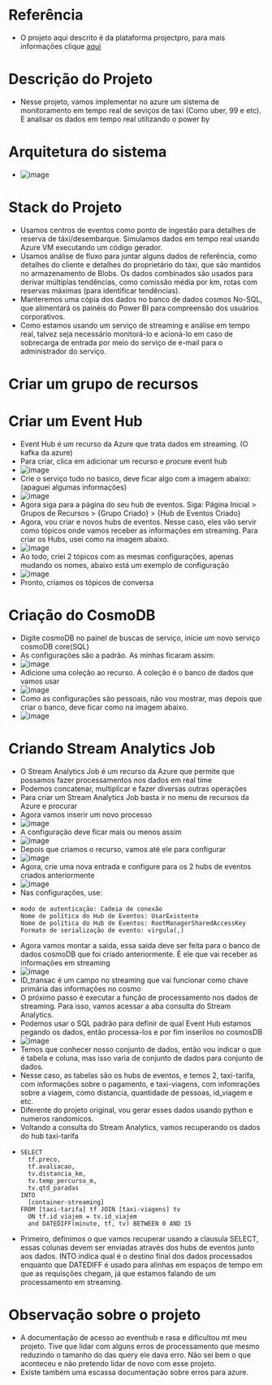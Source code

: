 # Referência
* O projeto aqui descrito é da plataforma projectpro, para mais informações clique [aqui](https://www.projectpro.io/project-use-case/azure-stream-analytics-cab-service-monitoring)
# Descrição do Projeto
* Nesse projeto, vamos implementar no azure um sistema de monitoramento em tempo real de seviços de taxi (Como uber, 99 e etc). E analisar os dados em tempo real utilizando o power by
# Arquitetura do sistema
* ![image](https://github.com/Antonio-Borges-Rufino/Azure-Stream-Analytics-for-Real-Time-Cab-Service-Monitoring/assets/86124443/398c594f-a7d3-4fdc-a647-ad2cc36a7433)
# Stack do Projeto 
* Usamos centros de eventos como ponto de ingestão para detalhes de reserva de táxi/desembarque. Simulamos dados em tempo real usando Azure VM executando um código gerador.
* Usamos análise de fluxo para juntar alguns dados de referência, como detalhes do cliente e detalhes do proprietário do táxi, que são mantidos no armazenamento de Blobs. Os dados combinados são usados ​​para derivar múltiplas tendências, como comissão média por km, rotas com reservas máximas (para identificar tendências).
* Manteremos uma cópia dos dados no banco de dados cosmos No-SQL, que alimentará os painéis do Power BI para compreensão dos usuários corporativos.
* Como estamos usando um serviço de streaming e análise em tempo real, talvez seja necessário monitorá-lo e acioná-lo em caso de sobrecarga de entrada por meio do serviço de e-mail para o administrador do serviço.
# Criar um grupo de recursos
# Criar um Event Hub
* Event Hub é um recurso da Azure que trata dados em streaming. (O kafka da azure)
* Para criar, clica em adicionar um recurso e procure event hub
* ![image](https://github.com/Antonio-Borges-Rufino/Azure-Stream-Analytics-for-Real-Time-Cab-Service-Monitoring/assets/86124443/4d04281e-72a9-45aa-b82e-33d4aebce9f7)
* Crie o serviço tudo no basico, deve ficar algo com a imagem abaixo: (apaguei algumas informações)
* ![image](https://github.com/Antonio-Borges-Rufino/Azure-Stream-Analytics-for-Real-Time-Cab-Service-Monitoring/assets/86124443/7ce31f96-ef6d-417a-a049-8d3685862834)
* Agora siga para a página do seu hub de eventos. Siga: Página Inicial > Grupos de Recursos > {Grupo Criado} > {Hub de Eventos Criado}
* Agora, vou criar e novos hubs de eventos. Nesse caso, eles vão servir como tópicos onde vamos receber as informações em streaming. Para criar os Hubs, usei como na imagem abaixo.
* ![image](https://github.com/Antonio-Borges-Rufino/Azure-Stream-Analytics-for-Real-Time-Cab-Service-Monitoring/assets/86124443/a43aefe2-ecb0-46e4-8afc-0045bc4b0d86)
* Ao todo, criei 2 tópicos com as mesmas configurações, apenas mudando os nomes, abaixo está um exemplo de configuração
* ![image](https://github.com/Antonio-Borges-Rufino/Azure-Stream-Analytics-for-Real-Time-Cab-Service-Monitoring/assets/86124443/653c454e-3fc2-484c-8526-5c17b0269922)
* Pronto, criamos os tópicos de conversa

# Criação do CosmoDB
* Digite cosmoDB no painel de buscas de serviço, inicie um novo serviço cosmoDB core(SQL)
* As configurações são a padrão. As minhas ficaram assim:
* ![image](https://github.com/Antonio-Borges-Rufino/Azure-Stream-Analytics-for-Real-Time-Cab-Service-Monitoring/assets/86124443/6b1c39ba-05cc-472e-babe-211d08f971e9)
* Adicione uma coleção ao recurso. A coleção é o banco de dados que vamos usar
* ![image](https://github.com/Antonio-Borges-Rufino/Azure-Stream-Analytics-for-Real-Time-Cab-Service-Monitoring/assets/86124443/6dde6c51-9c2e-42b8-a42c-a0a3b6371fa9)
* Como as configurações são pessoais, não vou mostrar, mas depois que criar o banco, deve ficar como na imagem abaixo.
* ![image](https://github.com/Antonio-Borges-Rufino/Azure-Stream-Analytics-for-Real-Time-Cab-Service-Monitoring/assets/86124443/2c2d08aa-7de6-4606-a0dd-9ccb05d2fa4d)

# Criando Stream Analytics Job
* O Stream Analytics Job é um recurso da Azure que permite que possamos fazer processamentos nos dados em real time
* Podemos concatenar, multiplicar e fazer diversas outras operações
* Para criar um Stream Analytics Job basta ir no menu de recursos da Azure e procurar
* Agora vamos inserir um novo processo
* ![image](https://github.com/Antonio-Borges-Rufino/Azure-Stream-Analytics-for-Real-Time-Cab-Service-Monitoring/assets/86124443/05243ffb-c97c-41c2-92cb-72caccb3b9ff)
* A configuração deve ficar mais ou menos assim
* ![image](https://github.com/Antonio-Borges-Rufino/Azure-Stream-Analytics-for-Real-Time-Cab-Service-Monitoring/assets/86124443/a4ac7d9c-b6d0-4b26-a439-bce40fde8e2d)
* Depois que criamos o recurso, vamos até ele para configurar
* ![image](https://github.com/Antonio-Borges-Rufino/Azure-Stream-Analytics-for-Real-Time-Cab-Service-Monitoring/assets/86124443/91530e51-d188-497c-9aa3-95b02820982b)
* Agora, crie uma nova entrada e configure para os 2 hubs de eventos criados anteriormente
* ![image](https://github.com/Antonio-Borges-Rufino/Azure-Stream-Analytics-for-Real-Time-Cab-Service-Monitoring/assets/86124443/4194aa44-e5f1-4ab7-a4b9-684bc790a1cd)
* Nas configurações, use:
* ```
  modo de autenticação: Cadeia de conexão
  Nome de política do Hub de Eventos: UsarExistente
  Nome de política do Hub de Eventos: RootManagerSharedAccessKey
  Formato de serialização de evento: virgula(,)
  ```
* Agora vamos montar a saida, essa saida deve ser feita para o banco de dados cosmoDB que foi criado anteriormente. É ele que vai receber as informações em streaming
* ![image](https://github.com/Antonio-Borges-Rufino/Azure-Stream-Analytics-for-Real-Time-Cab-Service-Monitoring/assets/86124443/5fdeade0-a799-4e10-b564-0e512e52849a)
* ID_transac é um campo no streaming que vai funcionar como chave primária das informações no cosmo
* O próximo passo é executar a função de processamento nos dados de streaming. Para isso, vamos acessar a aba consulta do Stream Analytics.
* Podemos usar o SQL padrão para definir de qual Event Hub estamos pegando os dados, então processa-los e por fim inserilos no cosmosDB
* ![image](https://github.com/Antonio-Borges-Rufino/Azure-Stream-Analytics-for-Real-Time-Cab-Service-Monitoring/assets/86124443/f03c2087-b1d7-4a5a-bd49-cc16e7e557a3)
* Temos que conhecer nosso conjunto de dados, então vou indicar o que é tabela e coluna, mas isso varia de conjunto de dados para conjunto de dados.
* Nesse caso, as tabelas são os hubs de eventos, e temos 2, taxi-tarifa, com informações sobre o pagamento, e taxi-viagens, com infomrações sobre a viagem, como distancia, quantidade de pessoas, id_viagem e etc.
* Diferente do projeto original, vou gerar esses dados usando python e numeros randomicos.
* Voltando a consulta do Stream Analytics, vamos recuperando os dados do hub taxi-tarifa
* ```
  SELECT 
    tf.preco,
    tf.avaliacao,
    tv.distancia_km,
    tv.temp_percurso_m,
    tv.qtd_paradas
  INTO
    [container-streaming]
  FROM [taxi-tarifa] tf JOIN [taxi-viagens] tv 
    ON tf.id_viajem = tv.id_viajem 
    and DATEDIFF(minute, tf, tv) BETWEEN 0 AND 15
  ```
* Primeiro, definimos o que vamos recuperar usando a clausula SELECT, essas colunas devem ser enviadas através dos hubs de eventos junto aos dados. INTO indica qual é o destino final dos dados processados enquanto que DATEDIFF é usado para alinhas em espaços de tempo em que as requisções chegam, já que estamos falando de um processamento em streaming.
# Observação sobre o projeto
* A documentação de acesso ao eventhub e rasa e dificultou mt meu projeto. Tive que lidar com alguns erros de processamento que mesmo reduzindo o tamanho do das query ele dava erro. Não sei bem o que aconteceu e não pretendo lidar de novo com esse projeto.
* Existe também uma escassa documentação sobre erros para azure.



 


